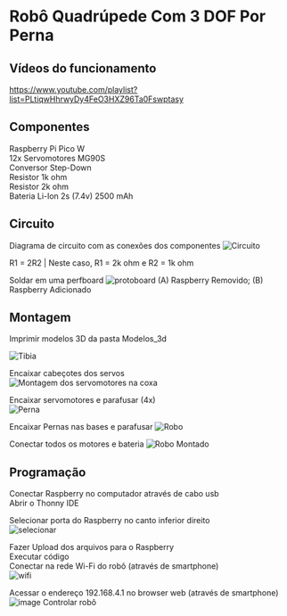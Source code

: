 # Robô Quadrúpede Com 3 DOF Por Perna

## Vídeos do funcionamento
https://www.youtube.com/playlist?list=PLtiqwHhrwyDy4FeO3HXZ96Ta0Fswptasy

## Componentes
Raspberry Pi Pico W <br>
12x Servomotores MG90S <br>
Conversor Step-Down <br>
Resistor 1k ohm <br>
Resistor 2k ohm <br>
Bateria Li-Ion 2s (7.4v) 2500 mAh <br>

## Circuito
Diagrama de circuito com as conexões dos componentes
![Circuito](./Imagens/circuito.png)

R1 = 2R2 | Neste caso, R1 = 2k ohm e R2 = 1k ohm 

Soldar em uma perfboard
![protoboard](./Imagens/protoboard.png)
(A) Raspberry Removido; (B) Raspberry Adicionado

## Montagem
Imprimir modelos 3D da pasta Modelos_3d

![Tibia](./Imagens/tibia.png)

Encaixar cabeçotes dos servos  
![Montagem dos servomotores na coxa](./Imagens/coxa.png)

Encaixar servomotores e parafusar (4x)<br>
![Perna](./Imagens/perna.png)

Encaixar Pernas nas bases e parafusar
![Robo](./Imagens/robo.png)

Conectar todos os motores e bateria
![Robo Montado](./Imagens/robo_montado.jpg)

## Programação
Conectar Raspberry no computador através de cabo usb <br>
Abrir o Thonny IDE <br>

Selecionar porta do Raspberry no canto inferior direito <br>
![selecionar](./Imagens/selecionar_porta.png)

Fazer Upload dos arquivos para o Raspberry <br>
Executar código <br>
Conectar na rede Wi-Fi do robô (através de smartphone)<br>
![wifi](./Imagens/wifi.png)

Acessar o endereço 192.168.4.1 no browser web (através de smartphone)<br>
![image](https://github.com/user-attachments/assets/0acc3c8c-86fd-4dee-921f-6949394c9387)
Controlar robô

